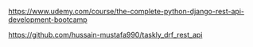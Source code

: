 https://www.udemy.com/course/the-complete-python-django-rest-api-development-bootcamp

https://github.com/hussain-mustafa990/taskly_drf_rest_api

